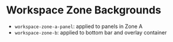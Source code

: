 # Workspace Zone Backgrounds

- `workspace-zone-a-panel`: applied to panels in Zone A
- `workspace-zone-b`: applied to bottom bar and overlay container
